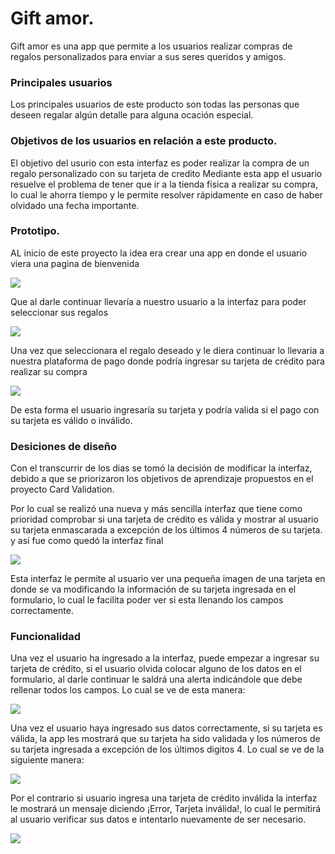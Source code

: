 # Gift amor.

Gift amor es una app que permite a los usuarios realizar compras de regalos personalizados para enviar a sus seres queridos y amigos. 

### Principales usuarios
Los principales usuarios de este producto son todas las personas que deseen regalar algún detalle 
para alguna ocación especial.
### Objetivos de los usuarios en relación a este producto.

El objetivo del usurio con esta interfaz es poder realizar la compra de un regalo personalizado con su tarjeta de credito
Mediante esta app el usuario resuelve el problema de tener que ir a la tienda fisica a realizar su compra, lo cual le ahorra 
tiempo y le permite resolver rápidamente en caso de haber olvidado una fecha importante. 

### Prototipo. 

AL inicio de este proyecto la idea era crear una app en donde el usuario viera una pagina de bienvenida 

<img src="./images/Bienvenido.png">

Que al darle continuar llevaría a nuestro usuario a la interfaz para poder seleccionar sus regalos

<img src="./images/SeleccionarCompra.png">

Una vez que seleccionara el regalo deseado y le diera continuar lo llevaria a nuestra plataforma de pago
donde podría ingresar su tarjeta de crédito para realizar su compra

<img src="./images/PlataformadePago.png">

De esta forma el usuario ingresaría su tarjeta y podría valida si el pago con su tarjeta es válido o inválido.

### Desiciones de diseño
Con el transcurrir de los dias se tomó la decisión de modificar la interfaz, debido a que se priorizaron los objetivos de aprendizaje propuestos 
en el proyecto Card Validation. 

Por lo cual se realizó una nueva y más sencilla interfaz que tiene como prioridad comprobar si una tarjeta de crédito es válida y mostrar al usuario
su tarjeta enmascarada a excepción de los últimos 4 números de su tarjeta. y así fue como quedó la interfaz final

 <img src="./images/interfaz.png">
 
 Esta interfaz le permite al usuario ver una pequeña imagen de una tarjeta en donde se va modificando la información de su tarjeta ingresada en el 
 formulario, lo cual le facilita poder ver si esta llenando los campos correctamente. 
 
 ### Funcionalidad 
 
 Una vez el usuario ha ingresado a la interfaz, puede empezar a ingresar su tarjeta de crédito, si el usuario olvida colocar alguno de los datos 
 en el formulario, al darle continuar le saldrá una alerta indicándole que debe rellenar todos los campos. 
 Lo cual se ve de esta manera: 
 
  <img src="./images/alertCampoVacio.png">
  
  Una vez el usuario haya ingresado sus datos correctamente, si su tarjeta es válida, la app les mostrará que su tarjeta ha sido validada y 
  los números de su tarjeta ingresada a excepción de los últimos digitos 4. Lo cual se ve de la siguiente manera: 
  
  <img src="./images/tarjetaValida.png">
  
  
  Por el contrario si usuario ingresa una tarjeta de crédito inválida la interfaz le mostrará un mensaje diciendo ¡Error, Tarjeta inválida!, lo cual 
  le permitirá al usuario verificar sus datos e intentarlo nuevamente de ser necesario. 
  
   <img src="./images/tarjetainvalida.png">
 
 
 
 
